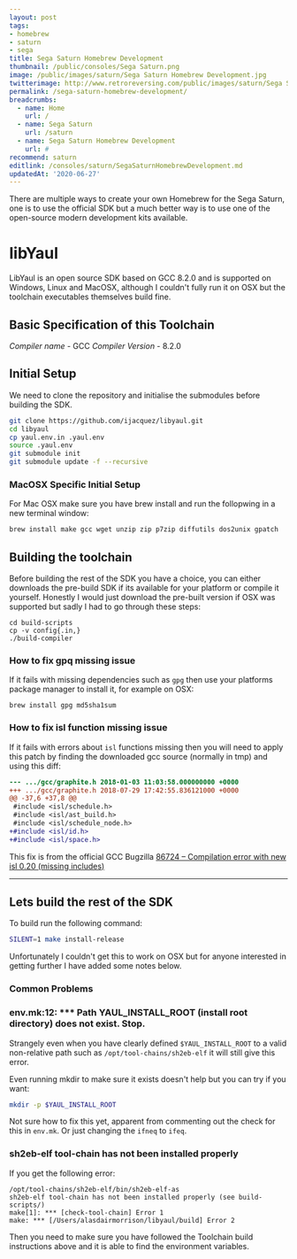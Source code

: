 ```yaml
---
layout: post
tags:
- homebrew
- saturn
- sega
title: Sega Saturn Homebrew Development
thumbnail: /public/consoles/Sega Saturn.png
image: /public/images/saturn/Sega Saturn Homebrew Development.jpg
twitterimage: http://www.retroreversing.com/public/images/saturn/Sega Saturn Homebrew Development.jpg
permalink: /sega-saturn-homebrew-development/
breadcrumbs:
  - name: Home
    url: /
  - name: Sega Saturn
    url: /saturn
  - name: Sega Saturn Homebrew Development
    url: #
recommend: saturn
editlink: /consoles/saturn/SegaSaturnHomebrewDevelopment.md
updatedAt: '2020-06-27'
---
```

There are multiple ways to create your own Homebrew for the Sega Saturn, one is to use the official SDK but a much better way is to use one of the open-source modern development kits available. 

# libYaul
LibYaul is an open source SDK based on GCC 8.2.0 and is supported on Windows, Linux and MacOSX, although I couldn't fully run it on OSX but the toolchain executables themselves build fine.

## Basic Specification of this Toolchain
*Compiler name* - GCC
*Compiler Version* - 8.2.0

## Initial Setup
We need to clone the repository and initialise the submodules before building the SDK.
```bash
git clone https://github.com/ijacquez/libyaul.git
cd libyaul
cp yaul.env.in .yaul.env
source .yaul.env
git submodule init
git submodule update -f --recursive
```

### MacOSX Specific Initial Setup
For Mac OSX make sure you have brew install and run the follopwing in a new terminal window:
```bash
brew install make gcc wget unzip zip p7zip diffutils dos2unix gpatch
```

## Building the toolchain
Before building the rest of the SDK you have a choice, you can either downloads the pre-build SDK if its available for your platform or compile it yourself. Honestly I would just download the pre-built version if OSX was supported but sadly I had to go through these steps:
```
cd build-scripts
cp -v config{.in,}
./build-compiler
```

### How to fix gpq missing issue
If it fails with missing dependencies such as `gpg` then use your platforms package manager to install it, for example on OSX:
```
brew install gpg md5sha1sum
```

### How to fix isl function missing issue
If it fails with errors about `isl` functions missing then you will need to apply this patch by finding the downloaded gcc source (normally in tmp) and using this diff:
```diff
--- .../gcc/graphite.h 2018-01-03 11:03:58.000000000 +0000
+++ .../gcc/graphite.h 2018-07-29 17:42:55.836121000 +0000
@@ -37,6 +37,8 @@
 #include <isl/schedule.h>
 #include <isl/ast_build.h>
 #include <isl/schedule_node.h>
+#include <isl/id.h>
+#include <isl/space.h>
```
This fix is from the official GCC Bugzilla [86724 – Compilation error with new isl 0.20 (missing includes)](https://gcc.gnu.org/bugzilla/show_bug.cgi?id=86724)

---
## Lets build the rest of the SDK
To build run the following command:
```bash
SILENT=1 make install-release
```
Unfortunately I couldn't get this to work on OSX but for anyone interested in getting further I have added some notes below.

### Common Problems

### env.mk:12: *** Path YAUL_INSTALL_ROOT (install root directory) does not exist.  Stop.
Strangely even when you have clearly defined `$YAUL_INSTALL_ROOT` to a valid non-relative path such as `/opt/tool-chains/sh2eb-elf` it will still give this error.

Even running mkdir to make sure it exists doesn't help but you can try if you want:
```bash
mkdir -p $YAUL_INSTALL_ROOT
```

Not sure how to fix this yet, apparent from commenting out the check for this in `env.mk`. Or just changing the `ifneq` to `ifeq`.

### sh2eb-elf tool-chain has not been installed properly
If you get the following error:
```
/opt/tool-chains/sh2eb-elf/bin/sh2eb-elf-as
sh2eb-elf tool-chain has not been installed properly (see build-scripts/)
make[1]: *** [check-tool-chain] Error 1
make: *** [/Users/alasdairmorrison/libyaul/build] Error 2
```
Then you need to make sure you have followed the Toolchain build instructions above and it is able to find the environment variables.
